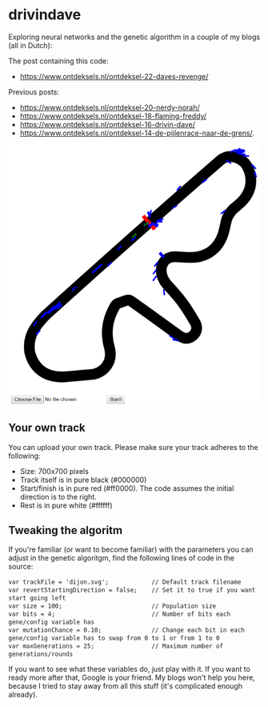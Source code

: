 # drivindave
Exploring neural networks and the genetic algorithm in a couple of my blogs (all in Dutch): 

The post containing this code:
- https://www.ontdeksels.nl/ontdeksel-22-daves-revenge/

Previous posts:
- https://www.ontdeksels.nl/ontdeksel-20-nerdy-norah/
- https://www.ontdeksels.nl/ontdeksel-18-flaming-freddy/
- https://www.ontdeksels.nl/ontdeksel-16-drivin-dave/
- https://www.ontdeksels.nl/ontdeksel-14-de-pijlenrace-naar-de-grens/.

![Demo screenshot](https://github.com/gkruiger/drivindave/blob/master/screenshot.png "Demo screenshot")

## Your own track
You can upload your own track. Please make sure your track adheres to the following:
- Size: 700x700 pixels
- Track itself is in pure black (#000000)
- Start/finish is in pure red (#ff0000). The code assumes the initial direction is to the right.
- Rest is in pure white (#ffffff)

## Tweaking the algoritm
If you're familiar (or want to become familiar) with the parameters you can adjust in the genetic algoritgm, find the following lines of code in the source:

```
var trackFile = 'dijon.svg';            // Default track filename
var revertStartingDirection = false;    // Set it to true if you want start going left
var size = 100;                         // Population size
var bits = 4;                           // Number of bits each gene/config variable has
var mutationChance = 0.10;              // Change each bit in each gene/config variable has to swap from 0 to 1 or from 1 to 0
var maxGenerations = 25;                // Maximum number of generations/rounds
```

If you want to see what these variables do, just play with it. If you want to ready more after that, Google is your friend. My blogs won't help you here, because I tried to stay away from all this stuff (it's complicated enough already).